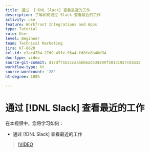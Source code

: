 ```yaml
---
title: 通过  [!DNL Slack] 查看最近的工作
description: 了解如何通过 Slack 查看最近的工作
activity: use
feature: Workfront Integrations and Apps
type: Tutorial
role: User
level: Beginner
team: Technical Marketing
jira: KT-8820
exl-id: e2ac4704-27d9-49fe-96a4-fd8fe8b48d94
doc-type: video
source-git-commit: d17df7162ccaab6b62db34209f50131927c0a532
workflow-type: ht
source-wordcount: '28'
ht-degree: 100%

---
```


# 通过 [!DNL Slack] 查看最近的工作

在本视频中，您将学习如何：

* 通过 [!DNL Slack] 查看最近的工作

>[!VIDEO](https://video.tv.adobe.com/v/335120/?quality=12&learn=on&enablevpops)
